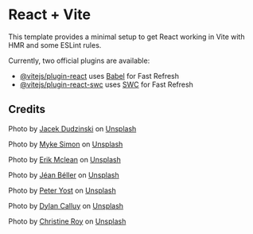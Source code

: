 # React + Vite

This template provides a minimal setup to get React working in Vite with HMR and some ESLint rules.

Currently, two official plugins are available:

- [@vitejs/plugin-react](https://github.com/vitejs/vite-plugin-react/blob/main/packages/plugin-react/README.md) uses [Babel](https://babeljs.io/) for Fast Refresh
- [@vitejs/plugin-react-swc](https://github.com/vitejs/vite-plugin-react-swc) uses [SWC](https://swc.rs/) for Fast Refresh

## Credits
Photo by <a href="https://unsplash.com/@netsay?utm_content=creditCopyText&utm_medium=referral&utm_source=unsplash">Jacek Dudzinski</a> on <a href="https://unsplash.com/photos/a-person-holding-an-umbrella-in-the-rain-otoqh4q_ucQ?utm_content=creditCopyText&utm_medium=referral&utm_source=unsplash">Unsplash</a>

Photo by <a href="https://unsplash.com/@myke_simon?utm_content=creditCopyText&utm_medium=referral&utm_source=unsplash">Myke Simon</a> on <a href="https://unsplash.com/photos/photography-of-cinema-atsUqIm3wxo?utm_content=creditCopyText&utm_medium=referral&utm_source=unsplash">Unsplash</a>

Photo by <a href="https://unsplash.com/@introspectivedsgn?utm_content=creditCopyText&utm_medium=referral&utm_source=unsplash">Erik Mclean</a> on <a href="https://unsplash.com/photos/a-pile-of-comics-sitting-next-to-each-other-8SeJUmfahu0?utm_content=creditCopyText&utm_medium=referral&utm_source=unsplash">Unsplash</a>

Photo by <a href="https://unsplash.com/@chinatravelchannel?utm_content=creditCopyText&utm_medium=referral&utm_source=unsplash">Jéan Béller</a> on <a href="https://unsplash.com/photos/a-bonsai-tree-with-yellow-flowers-on-it-R7MeaYXe1mA?utm_content=creditCopyText&utm_medium=referral&utm_source=unsplash">Unsplash</a>

Photo by <a href="https://unsplash.com/@odysseus_?utm_content=creditCopyText&utm_medium=referral&utm_source=unsplash">Peter Yost</a> on <a href="https://unsplash.com/photos/fireworks-display-ah9tydIdlKA?utm_content=creditCopyText&utm_medium=referral&utm_source=unsplash">Unsplash</a>

Photo by <a href="https://unsplash.com/@dylancalluy?utm_content=creditCopyText&utm_medium=referral&utm_source=unsplash">Dylan Calluy</a> on <a href="https://unsplash.com/photos/a-close-up-of-a-computer-screen-with-a-chart-on-it-JpflvzEl5cg?utm_content=creditCopyText&utm_medium=referral&utm_source=unsplash">Unsplash</a>

Photo by <a href="https://unsplash.com/@agent_illustrateur?utm_content=creditCopyText&utm_medium=referral&utm_source=unsplash">Christine Roy</a> on <a href="https://unsplash.com/photos/us-dollar-banknote-with-map-ir5MHI6rPg0?utm_content=creditCopyText&utm_medium=referral&utm_source=unsplash">Unsplash</a>

